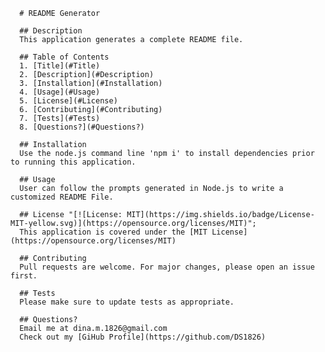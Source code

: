 
      # README Generator

      ## Description
      This application generates a complete README file.
      
      ## Table of Contents
      1. [Title](#Title)
      2. [Description](#Description)
      3. [Installation](#Installation)
      4. [Usage](#Usage)
      5. [License](#License)
      6. [Contributing](#Contributing)
      7. [Tests](#Tests)
      8. [Questions?](#Questions?)
      
      ## Installation
      Use the node.js command line 'npm i' to install dependencies prior to running this application.
      
      ## Usage
      User can follow the prompts generated in Node.js to write a customized README File.
      
      ## License "[![License: MIT](https://img.shields.io/badge/License-MIT-yellow.svg)](https://opensource.org/licenses/MIT)";
      This application is covered under the [MIT License](https://opensource.org/licenses/MIT)
      
      ## Contributing
      Pull requests are welcome. For major changes, please open an issue first.

      ## Tests
      Please make sure to update tests as appropriate.
      
      ## Questions?
      Email me at dina.m.1826@gmail.com
      Check out my [GiHub Profile](https://github.com/DS1826) 
    